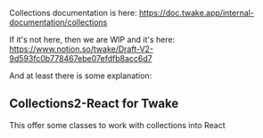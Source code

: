 Collections documentation is here: https://doc.twake.app/internal-documentation/collections

If it's not here, then we are WIP and it's here: https://www.notion.so/twake/Draft-V2-9d593fc0b778467ebe07efdfb8acc6d7

And at least there is some explanation:

## Collections2-React for Twake

This offer some classes to work with collections into React
